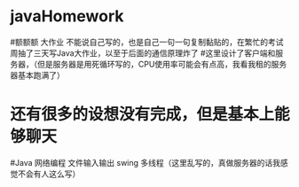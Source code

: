 # javaHomework
#额额额 大作业 不能说自己写的，也是自己一句一句复制黏贴的，在繁忙的考试周抽了三天写Java大作业，以至于后面的通信原理炸了
#这里设计了客户端和服务器，（但是服务器是用死循环写的，CPU使用率可能会有点高，我看我租的服务器基本跑满了）
# 还有很多的设想没有完成，但是基本上能够聊天
#Java 网络编程  文件输入输出  swing  多线程（这里乱写的，真做服务器的话我感觉不会有人这么写）
